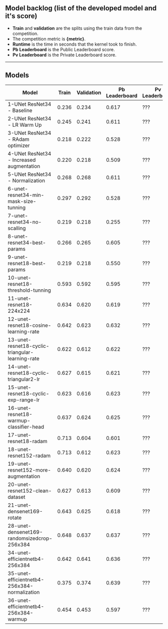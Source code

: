 ## Model backlog (list of the developed model and it's score)
- **Train** and **validation** are the splits using the train data from the competition.
- The competition metric is **{metric}**.
- **Runtime** is the time in seconds that the kernel took to finish.
- **Pb Leaderboard** is the Public Leaderboard score.
- **Pv Leaderboard** is the Private Leaderboard score.

---

## Models

|Model|Train|Validation|Pb Leaderboard|Pv Leaderboard|Source|
|-----|-----|----------|--------------|--------------|------|
|1-UNet ResNet34 - Baseline|0.236|0.234|0.617|???|Kaggle|
|2-UNet ResNet34 - LR Warm Up|0.245|0.241|0.611|???|Kaggle|
|3-UNet ResNet34 - RAdam optimizer|0.218|0.222|0.528|???|Kaggle|
|4-UNet ResNet34 - Increased augmentation|0.220|0.218|0.509|???|Kaggle|
|5-UNet ResNet34 - Normalization|0.268|0.268|0.611|???|Kaggle|
|6-unet-resnet34-min-mask-size-tunning|0.297|0.292|0.528|???|Kaggle|
|7-unet-resnet34-no-scalling|0.219|0.218|0.255|???|Kaggle|
|8-unet-resnet34-best-params|0.266|0.265|0.605|???|Kaggle|
|9-unet-resnet18-best-params|0.219|0.218|0.550|???|Kaggle|
|10-unet-resnet18-threshold-tunning|0.593|0.592|0.595|???|Kaggle|
|11-unet-resnet18-224x224|0.634|0.620|0.619|???|Kaggle|
|12-unet-resnet18-cosine-learning-rate|0.642|0.623|0.632|???|Kaggle|
|13-unet-resnet18-cyclic-triangular-learning-rate|0.622|0.612|0.622|???|Kaggle|
|14-unet-resnet18-cyclic-triangular2-lr|0.627|0.615|0.621|???|Kaggle|
|15-unet-resnet18-cyclic-exp-range-lr|0.623|0.616|0.623|???|Kaggle|
|16-unet-resnet18-warmup-classifier-head|0.637|0.624|0.625|???|Kaggle|
|17-unet-resnet18-radam|0.713|0.604|0.601|???|Kaggle|
|18-unet-resnet152-radam|0.713|0.612|0.623|???|Kaggle|
|19-unet-resnet152-more-augmentation|0.640|0.620|0.624|???|Kaggle|
|20-unet-resnet152-clean-dataset|0.627|0.613|0.609|???|Kaggle|
|21-unet-densenet169-rotate|0.643|0.625|0.618|???|Kaggle|
|28-unet-densenet169-randomsizedcrop-256x384|0.648|0.637|0.637|???|Kaggle|
|34-unet-efficientnetb4-256x384|0.642|0.641|0.636|???|Kaggle|
|35-unet-efficientnetb4-256x384-normalization|0.375|0.374|0.639|???|Kaggle|
|36-unet-efficientnetb4-256x384-warmup|0.454|0.453|0.597|???|Kaggle|
